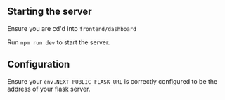 ## Starting the server
Ensure you are cd'd into `frontend/dashboard`

Run `npm run dev` to start the server.

## Configuration
Ensure your `env.NEXT_PUBLIC_FLASK_URL` is correctly configured to be the address of your flask server.